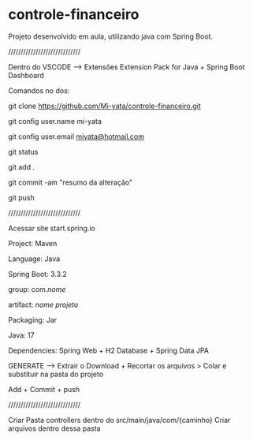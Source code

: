 # controle-financeiro

Projeto desenvolvido em aula, utilizando java com Spring Boot.

/////////////////////////////

Dentro do VSCODE --> Extensões Extension Pack for Java +
Spring Boot Dashboard

Comandos no dos:

git clone https://github.com/Mi-yata/controle-financeiro.git

git config user.name mi-yata

git config user.email miyata@hotmail.com

git status

git add .

git commit -am "resumo da alteração"

git push

/////////////////////////////

Acessar site start.spring.io

Project: Maven

Language: Java

Spring Boot: 3.3.2

group: com.*nome*

artifact: *nome projeto*

Packaging: Jar

Java: 17

Dependencies: Spring Web + H2 Database + Spring Data JPA

GENERATE --> Extrair o Download + Recortar os arquivos > Colar e substituir na pasta do projeto 

Add + Commit + push

/////////////////////////////

Criar Pasta controllers dentro do src/main/java/com/{caminho}
Criar arquivos dentro dessa pasta